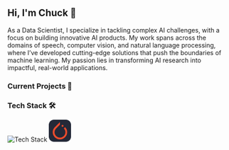 ## Hi, I'm Chuck 👋

As a Data Scientist, I specialize in tackling complex AI challenges, with a focus on building innovative AI products. My work spans across the domains of speech, computer vision, and natural language processing, where I’ve developed cutting-edge solutions that push the boundaries of machine learning. My passion lies in transforming AI research into impactful, real-world applications.

### Current Projects 🚀

### Tech Stack 🛠️

<img src="https://user-images.githubusercontent.com/25181517/183423507-c056a6f9-1ba8-4312-a350-19bcbc5a8697.png" alt="Tech Stack" width="50"/>

<img src="https://raw.githubusercontent.com/tandpfun/skill-icons/refs/heads/main/icons/PyTorch-Dark.svg" alt="Tech Stack" width="50"/>


<!--
**chuuck/chuuck** is a ✨ _special_ ✨ repository because its `README.md` (this file) appears on your GitHub profile.

Here are some ideas to get you started:

- 🔭 I’m currently working on ...
- 🌱 I’m currently learning ...
- 👯 I’m looking to collaborate on ...
- 🤔 I’m looking for help with ...
- 💬 Ask me about ...
- 📫 How to reach me: ...
- 😄 Pronouns: ...
- ⚡ Fun fact: ...
-->
